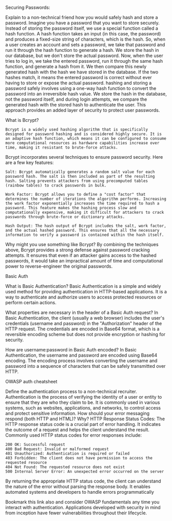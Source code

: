 Securing Passwords:

Explain to a non-technical friend how you would safely hash and store a password.
    Imagine you have a password that you want to store securely. Instead of storing the password itself, we use a special function called a hash function. A hash function takes an input (in this case, the password) and produces a fixed-size string of characters, which is the hash.
    So, when a user creates an account and sets a password, we take that password and run it through the hash function to generate a hash. We store the hash in our database, but we don't store the actual password.
    Now, when the user tries to log in, we take the entered password, run it through the same hash function, and generate a hash from it. We then compare this newly generated hash with the hash we have stored in the database. If the two hashes match, it means the entered password is correct without ever having to store or expose the actual password.
    hashing and storing a password safely involves using a one-way hash function to convert the password into an irreversible hash value. We store the hash in the database, not the password itself, and during login attempts, we compare the generated hash with the stored hash to authenticate the user. This approach provides an added layer of security to protect user passwords.

What is Bcrypt?

    Bcrypt is a widely used hashing algorithm that is specifically designed for password hashing and is considered highly secure. It is an adaptive hash function, which means it can be configured to consume more computational resources as hardware capabilities increase over time, making it resistant to brute-force attacks.

 Bcrypt incorporates several techniques to ensure password security. Here are a few key features:

    Salt: Bcrypt automatically generates a random salt value for each password hash. The salt is then included as part of the resulting hash. Salting prevents attackers from using precomputed tables (rainbow tables) to crack passwords in bulk.

    Work Factor: Bcrypt allows you to define a "cost factor" that determines the number of iterations the algorithm performs. Increasing the work factor exponentially increases the time required to hash a password. This feature makes the hashing process slow and computationally expensive, making it difficult for attackers to crack passwords through brute-force or dictionary attacks.

    Hash Output: The hash output of Bcrypt includes the salt, work factor, and the actual hashed password. This ensures that all the necessary information to verify a password is contained within the hash itself.


Why might you use something like Bcrypt?
    By combining the techniques above, Bcrypt provides a strong defense against password cracking attempts. It ensures that even if an attacker gains access to the hashed passwords, it would take an impractical amount of time and computational power to reverse-engineer the original passwords.


Basic Auth

What is Basic Authentication?
    Basic Authentication is a simple and widely used method for providing authentication in HTTP-based applications. It is a way to authenticate and authorize users to access protected resources or perform certain actions.

What properties are necessary in the header of a Basic Auth request?
    In Basic Authentication, the client (usually a web browser) includes the user's credentials (username and password) in the "Authorization" header of the HTTP request. The credentials are encoded in Base64 format, which is a reversible encoding scheme but does not provide encryption or hashing for security.

How are username:password in Basic Auth encoded?
    In Basic Authentication, the username and password are encoded using Base64 encoding. The encoding process involves converting the username and password into a sequence of characters that can be safely transmitted over HTTP.

 OWASP auth cheatsheet

Define the authentication process to a non-technical recruiter.
     Authentication is the process of verifying the identity of a user or entity to ensure that they are who they claim to be. It is commonly used in various systems, such as websites, applications, and networks, to control access and protect sensitive information.
How should your error messaging respond (both HTTP and HTML)? Why?
    HTTP Response Status Codes: The HTTP response status code is a crucial part of error handling. It indicates the outcome of a request and helps the client understand the result. Commonly used HTTP status codes for error responses include:

    200 OK: Successful request
    400 Bad Request: Invalid or malformed request
    401 Unauthorized: Authentication is required or failed
    403 Forbidden: The client does not have permission to access the requested resource
    404 Not Found: The requested resource does not exist
    500 Internal Server Error: An unexpected error occurred on the server
 By returning the appropriate HTTP status code, the client can understand the nature of the error without parsing the response body. It enables automated systems and developers to handle errors programmatically
 
Bookmark this link also and consider OWASP fundamentals any time you interact with authentication. Applications developed with security in mind from inception have fewer vulnerabilities throughout their lifecycle.
